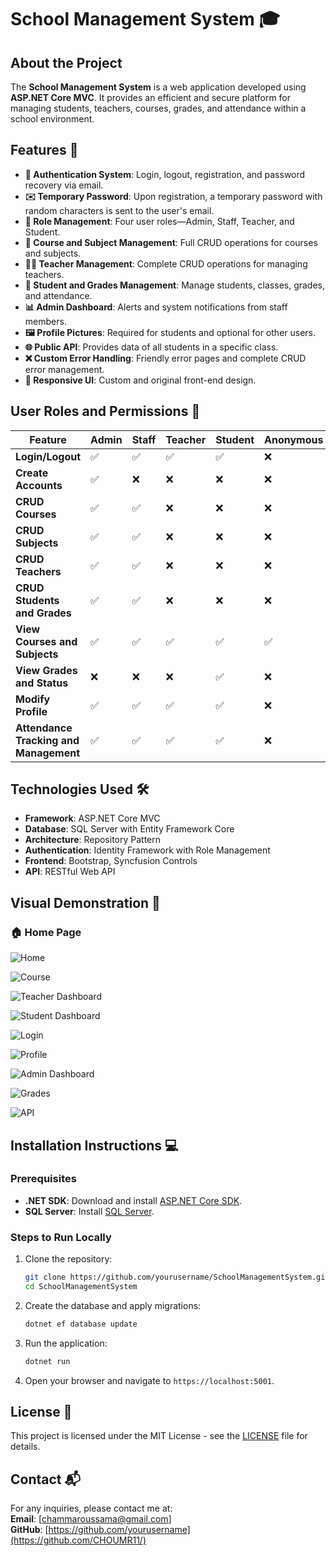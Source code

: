# School Management System 🎓

## About the Project
The **School Management System** is a web application developed using **ASP.NET Core MVC**. It provides an efficient and secure platform for managing students, teachers, courses, grades, and attendance within a school environment.

## Features 🚀
- **🔐 Authentication System**: Login, logout, registration, and password recovery via email.
- **✉️ Temporary Password**: Upon registration, a temporary password with random characters is sent to the user's email.
- **👥 Role Management**: Four user roles—Admin, Staff, Teacher, and Student.
- **🏫 Course and Subject Management**: Full CRUD operations for courses and subjects.
- **👨‍🏫 Teacher Management**: Complete CRUD operations for managing teachers.
- **📝 Student and Grades Management**: Manage students, classes, grades, and attendance.
- **📊 Admin Dashboard**: Alerts and system notifications from staff members.
- **🖼️ Profile Pictures**: Required for students and optional for other users.
- **🌐 Public API**: Provides data of all students in a specific class.
- **❌ Custom Error Handling**: Friendly error pages and complete CRUD error management.
- **🎨 Responsive UI**: Custom and original front-end design.

## User Roles and Permissions 🔑

| Feature                           | Admin | Staff | Teacher | Student | Anonymous |
|------------------------------------|-------|-------|---------|---------|-----------|
| **Login/Logout**                   | ✅    | ✅    | ✅      | ✅      | ❌        |
| **Create Accounts**                | ✅    | ❌    | ❌      | ❌      | ❌        |
| **CRUD Courses**                   | ✅    | ✅    | ❌      | ❌      | ❌        |
| **CRUD Subjects**                  | ✅    | ✅    | ❌      | ❌      | ❌        |
| **CRUD Teachers**                  | ✅    | ✅    | ❌      | ❌      | ❌        |
| **CRUD Students and Grades**       | ✅    | ✅    | ❌      | ❌      | ❌        |
| **View Courses and Subjects**      | ✅    | ✅    | ✅      | ✅      | ✅        |
| **View Grades and Status**         | ❌    | ❌    | ❌      | ✅      | ❌        |
| **Modify Profile**                 | ✅    | ✅    | ✅      | ✅      | ❌        |
| **Attendance Tracking and Management** | ✅  | ✅    | ✅      | ✅      | ❌        |

## Technologies Used 🛠️
- **Framework**: ASP.NET Core MVC
- **Database**: SQL Server with Entity Framework Core
- **Architecture**: Repository Pattern
- **Authentication**: Identity Framework with Role Management
- **Frontend**: Bootstrap, Syncfusion Controls
- **API**: RESTful Web API

## Visual Demonstration 🌟

### 🏠 Home Page
![Home](SchoolManagementSystem-master/Home.png)


![Course](SchoolManagementSystem-master/Home2.png)


![Teacher Dashboard](SchoolManagementSystem-master/Home3.png)


![Student Dashboard](SchoolManagementSystem-master/hom4.png)


![Login](SchoolManagementSystem-master/home5.png)


![Profile](SchoolManagementSystem-master/home6.png)


![Admin Dashboard](SchoolManagementSystem-master/home7.png)


![Grades](SchoolManagementSystem-master/home8.png)


![API](SchoolManagementSystem-master/home9.png)

## Installation Instructions 💻
### Prerequisites
- **.NET SDK**: Download and install [ASP.NET Core SDK](https://dotnet.microsoft.com/download).
- **SQL Server**: Install [SQL Server](https://www.microsoft.com/en-us/sql-server/sql-server-downloads).
  
### Steps to Run Locally
1. Clone the repository:
    ```bash
    git clone https://github.com/yourusername/SchoolManagementSystem.git
    cd SchoolManagementSystem
    ```

2. Create the database and apply migrations:
    ```bash
    dotnet ef database update
    ```

3. Run the application:
    ```bash
    dotnet run
    ```

4. Open your browser and navigate to `https://localhost:5001`.

## License 📜
This project is licensed under the MIT License - see the [LICENSE](LICENSE) file for details.

## Contact 📬
For any inquiries, please contact me at:  
**Email**: [chammaroussama@gmail.com]  
**GitHub**: [https://github.com/yourusername](https://github.com/CHOUMR11/)
